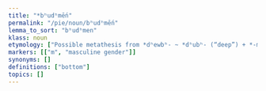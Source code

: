 ```yaml
---
title: "*bʰudʰmḗn"
permalink: "/pie/noun/bʰudʰmḗn"
lemma_to_sort: "bʰudʰmen"
klass: noun
etymology: ["Possible metathesis from *dʰewbʰ- ~ *dʰubʰ- (“deep”) +‎ *-mḗn (see *-mn̥)."]
markers: [["m", "masculine gender"]]
synonyms: []
definitions: ["bottom"]
topics: []
---
```


